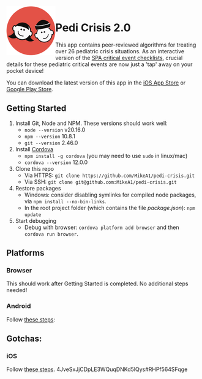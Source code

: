<img align="left" alt="Cardi Crisis" width="128" src="./www/img/logo.png">

# Pedi Crisis 2.0

This app contains peer-reviewed algorithms for treating over 26 pediatric crisis situations. As an interactive version of the [SPA critical event checklists](http://www.pedsanesthesia.org/critical-events-checklist/), crucial details for these pediatric critical events are now just a 'tap' away on your pocket device!

You can download the latest version of this app in the [iOS App Store](https://itunes.apple.com/us/app/pedi-crisis-2-0/id1409734476) or [Google Play Store](https://play.google.com/store/apps/details?id=org.pedsanesthesia.crisis).

## Getting Started

1. Install Git, Node and NPM. These versions should work well:
   - `node --version` v20.16.0
   - `npm --version` 10.8.1
   - `git --version` 2.46.0
2. Install [Cordova](https://cordova.apache.org/docs/en/12.x/guide/cli/installation.html)
   - `npm install -g cordova` (you may need to use `sudo` in linux/mac)
   - `cordova --version` 12.0.0
3. Clone this repo
   - Via HTTPS: `git clone https://github.com/MikeA1/pedi-crisis.git`
   - Via SSH: `git clone git@github.com:MikeA1/pedi-crisis.git`
4. Restore packages
   - Windows: consider disabling symlinks for compiled node packages, via `npm install --no-bin-links`.
   - In the root project folder (which contains the file _package.json_): `npm update`
5. Start debugging
   - Debug with browser: `cordova platform add browser` and then `cordova run browser`.

## Platforms

### Browser
This should work after Getting Started is completed. No additional steps needed!

### Android
Follow [these steps](https://cordova.apache.org/docs/en/latest/guide/platforms/android/index.html#requirements-and-support):

Gotchas:
-

### iOS
Follow [these steps](https://cordova.apache.org/docs/en/latest/guide/platforms/ios/index.html).
4JveSxJjCDpLE3WQuqDNKd5lQys#RHPf564SFqge
